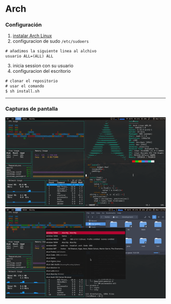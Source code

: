 # Arch
### Configuración

1. [instalar Arch Linux](https://wiki.archlinux.org) 
2. configuracion de sudo ``/etc/sudoers``
```
# añadimos la siguiente linea al alchivo
usuario ALL=(ALL) ALL
```


3. inicia session con su usuario
4. configuracion del escritorio
```
# clonar el repositorio
# usar el comando
$ sh install.sh
```

---
### Capturas de pantalla
![terminal](/images/screenshot-1.png)
![more](/images/screenshot-2.png)